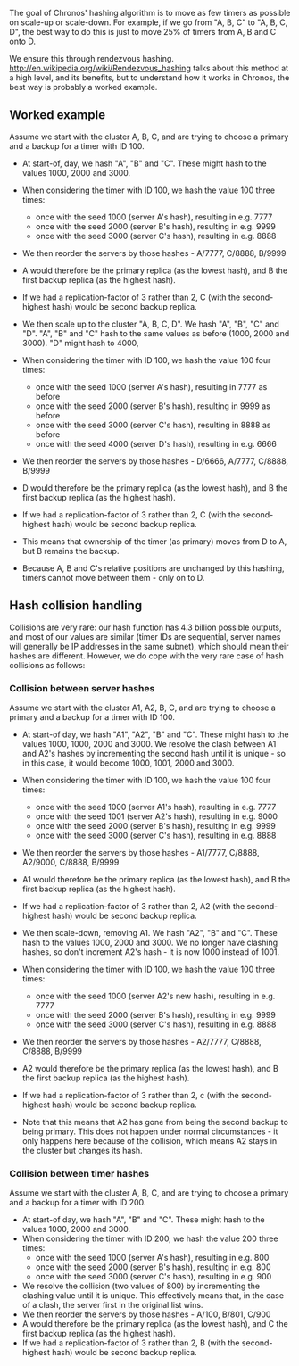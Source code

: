 The goal of Chronos' hashing algorithm is to move as few timers as possible on scale-up or scale-down. For example, if we go from "A, B, C" to "A, B, C, D", the best way to do this is just to move 25% of timers from A, B and C onto D.

We ensure this through rendezvous hashing. http://en.wikipedia.org/wiki/Rendezvous_hashing talks about this method at a high level, and its benefits, but to understand how it works in Chronos, the best way is probably a worked example.

## Worked example ##

Assume we start with the cluster A, B, C, and are trying to choose a primary and a backup for a timer with ID 100.

- At start-of, day, we hash "A", "B" and "C". These might hash to the values 1000, 2000 and 3000.
- When considering the timer with ID 100, we hash the value 100 three times:
    - once with the seed 1000 (server A's hash), resulting in e.g. 7777
    - once with the seed 2000 (server B's hash), resulting in e.g. 9999
    - once with the seed 3000 (server C's hash), resulting in e.g. 8888
-  We then reorder the servers by those hashes - A/7777, C/8888, B/9999
-  A would therefore be the primary replica (as the lowest hash), and B the first backup replica (as the highest hash).
-  If we had a replication-factor of 3 rather than 2, C (with the second-highest hash) would be second backup replica.

- We then scale up to the cluster "A, B, C, D". We hash "A", "B", "C" and "D". "A", "B" and "C" hash to the same values as before (1000, 2000 and 3000). "D" might hash to 4000,
- When considering the timer with ID 100, we hash the value 100 four times:
    - once with the seed 1000 (server A's hash), resulting in 7777 as before
    - once with the seed 2000 (server B's hash), resulting in 9999 as before
    - once with the seed 3000 (server C's hash), resulting in 8888 as before
    - once with the seed 4000 (server D's hash), resulting in e.g. 6666
-  We then reorder the servers by those hashes - D/6666, A/7777, C/8888, B/9999
-  D would therefore be the primary replica (as the lowest hash), and B the first backup replica (as the highest hash).
-  If we had a replication-factor of 3 rather than 2, C (with the second-highest hash) would be second backup replica.
-  This means that ownership of the timer (as primary) moves from D to A, but B remains the backup.
-  Because A, B and C's relative positions are unchanged by this hashing, timers cannot move between them - only on to D.

## Hash collision handling ##

Collisions are very rare: our hash function has 4.3 billion possible outputs, and most of our values are similar (timer IDs are sequential, server names will generally be IP addresses in the same subnet), which should mean their hashes are different. However, we do cope with the very rare case of hash collisions as follows: 

### Collision between server hashes ###

Assume we start with the cluster A1, A2, B, C, and are trying to choose a primary and a backup for a timer with ID 100.

- At start-of day, we hash "A1", "A2", "B" and "C". These might hash to the values 1000, 1000, 2000 and 3000. We resolve the clash between A1 and A2's hashes by incrementing the second hash until it is unique - so in this case, it would become 1000, 1001, 2000 and 3000. 
- When considering the timer with ID 100, we hash the value 100 four times:
    - once with the seed 1000 (server A1's hash), resulting in e.g. 7777
    - once with the seed 1001 (server A2's hash), resulting in e.g. 9000
    - once with the seed 2000 (server B's hash), resulting in e.g. 9999
    - once with the seed 3000 (server C's hash), resulting in e.g. 8888
-  We then reorder the servers by those hashes - A1/7777, C/8888, A2/9000, C/8888, B/9999
-  A1 would therefore be the primary replica (as the lowest hash), and B the first backup replica (as the highest hash).
-  If we had a replication-factor of 3 rather than 2, A2 (with the second-highest hash) would be second backup replica.


- We then scale-down, removing A1. We hash "A2", "B" and "C". These hash to the values 1000, 2000 and 3000. We no longer have clashing hashes, so don't increment A2's hash - it is now 1000 instead of 1001.
- When considering the timer with ID 100, we hash the value 100 three times:
    - once with the seed 1000 (server A2's new hash), resulting in e.g. 7777
    - once with the seed 2000 (server B's hash), resulting in e.g. 9999
    - once with the seed 3000 (server C's hash), resulting in e.g. 8888
-  We then reorder the servers by those hashes - A2/7777, C/8888, C/8888, B/9999
-  A2 would therefore be the primary replica (as the lowest hash), and B the first backup replica (as the highest hash).
-  If we had a replication-factor of 3 rather than 2, c (with the second-highest hash) would be second backup replica.
-  Note that this means that A2 has gone from being the second backup to being primary. This does not happen under normal circumstances - it only happens here because of the collision, which means A2 stays in the cluster but changes its hash.  

### Collision between timer hashes ###

Assume we start with the cluster A, B, C, and are trying to choose a primary and a backup for a timer with ID 200.

- At start-of day, we hash "A", "B" and "C". These might hash to the values 1000, 2000 and 3000. 
- When considering the timer with ID 200, we hash the value 200 three times:
    - once with the seed 1000 (server A's hash), resulting in e.g. 800
    - once with the seed 2000 (server B's hash), resulting in e.g. 800
    - once with the seed 3000 (server C's hash), resulting in e.g. 900
-  We resolve the collision (two values of 800) by incrementing the clashing value until it is unique. This effectively means that, in the case of a clash, the server first in the original list wins.
-  We then reorder the servers by those hashes - A/100, B/801, C/900
-  A would therefore be the primary replica (as the lowest hash), and C the first backup replica (as the highest hash).
-  If we had a replication-factor of 3 rather than 2, B (with the second-highest hash) would be second backup replica.

